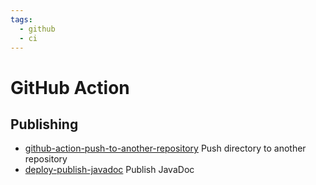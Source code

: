 ```yaml
---
tags:
  - github
  - ci
---
```


# GitHub Action

## Publishing

- [github-action-push-to-another-repository](https://github.com/marketplace/actions/push-directory-to-another-repository) Push directory to another repository
- [deploy-publish-javadoc](https://github.com/marketplace/actions/deploy-publish-javadoc) Publish JavaDoc


